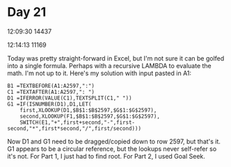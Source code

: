 # Day 21

12:09:30  14437

12:14:13  11169

Today was pretty straight-forward in Excel, but I'm not sure it can be golfed into a single formula.
Perhaps with a recursive LAMBDA to evaluate the math. I'm not up to it. Here's my solution with input pasted in A1:

    B1 =TEXTBEFORE(A1:A2597,":")
    C1 =TEXTAFTER(A1:A2597,": ")
    D1 =IFERROR(VALUE(C1),TEXTSPLIT(C1," "))
    G1 =IF(ISNUMBER(D1),D1,LET(
        first,XLOOKUP(D1,$B$1:$B$2597,$G$1:$G$2597),
        second,XLOOKUP(F1,$B$1:$B$2597,$G$1:$G$2597),
        SWITCH(E1,"+",first+second,"-",first-second,"*",first*second,"/",first/second)))

Now D1 and G1 need to be dragged/copied down to row 2597, but that's it.
G1 appears to be a circular reference, but the lookups never self-refer so it's not.
For Part 1, I just had to find root. For Part 2, I used Goal Seek.
